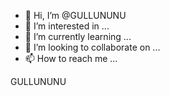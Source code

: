 - 👋 Hi, I’m @GULLUNUNU
- 👀 I’m interested in ...
- 🌱 I’m currently learning ...
- 💞️ I’m looking to collaborate on ...
- 📫 How to reach me ...

<!---
GULLUNUNU/GULLUNUNU is a ✨ special ✨ repository because its `README.md` (this file) appears on your GitHub profile.
You can click the Preview link to take a look at your changes.
--->
GULLUNUNU
